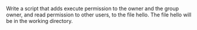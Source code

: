 Write a script that adds execute permission to the owner and the group owner, and read permission to other users, to the file hello. The file hello will be in the working directory.
